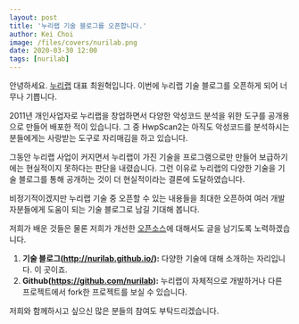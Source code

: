 ```yaml
---
layout: post
title: '누리랩 기술 블로그를 오픈합니다.'
author: Kei Choi
image: /files/covers/nurilab.png
date: 2020-03-30 12:00
tags: [nurilab]
---
```


안녕하세요. [누리랩] 대표 최원혁입니다. 이번에 누리랩 기술 블로그를 오픈하게 되어 너무나 기쁩니다.

2011년 개인사업자로 누리랩을 창업하면서 다양한 악성코드 분석을 위한 도구를 공개용으로 만들어 배포한 적이 있습니다. 그 중 HwpScan2는 아직도 악성코드를 분석하시는 분들에게는 사랑받는 도구로 자리매김을 하고 있습니다.

그동안 누리랩 사업이 커지면서 누리랩이 가진 기술을 프로그램으로만 만들어 보급하기에는 현실적이지 못하다는 판단을 내렸습니다. 그런 이유로 누리랩의 다양한 기술을 기술 블로그를 통해 공개하는 것이 더 현실적이라는 결론에 도달하였습니다.

비정기적이겠지만 누리랩 기술 중 오픈할 수 있는 내용들을 최대한 오픈하여 여러 개발자분들에게 도움이 되는 기술 블로그로 남길 기대해 봅니다.

저희가 배운 것들은 물론 저희가 개선한 [오픈소스]에 대해서도 글을 남기도록 노력하겠습니다.

 1. **기술 블로그(<http://nurilab.github.io/>):** 다양한 기술에 대해 소개하는 자리입니다. 이 곳이죠.
 2. **Github(<https://github.com/nurilab>):** 누리랩이 자체적으로 개발하거나 다른 프로젝트에서 fork한 프로젝트를 보실 수 있습니다.

저희와 함께하시고 싶으신 많은 분들의 참여도 부탁드리겠습니다.

  [누리랩]: http://www.nurilab.com/
  [오픈소스]: http://ko.wikipedia.org/wiki/%EC%98%A4%ED%94%88_%EC%86%8C%EC%8A%A4
